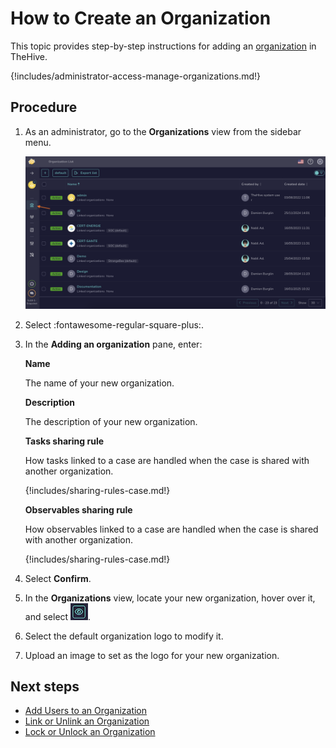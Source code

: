 # How to Create an Organization

This topic provides step-by-step instructions for adding an [organization](about-organizations.md) in TheHive.

{!includes/administrator-access-manage-organizations.md!}

## Procedure

1. As an administrator, go to the **Organizations** view from the sidebar menu.

    ![Organizations view](../../images/administration-guides/manage-organizations-organizations-view.png)

2. Select :fontawesome-regular-square-plus:.

3. In the **Adding an organization** pane, enter:

    **Name**

    The name of your new organization.

    **Description**

    The description of your new organization.

    **Tasks sharing rule**

    How tasks linked to a case are handled when the case is shared with another organization.

    {!includes/sharing-rules-case.md!}

    **Observables sharing rule**

    How observables linked to a case are handled when the case is shared with another organization.

    {!includes/sharing-rules-case.md!}

4. Select **Confirm**.

5. In the **Organizations** view, locate your new organization, hover over it, and select ![Eye](../../images/administration-guides/manage-organizations-eye.png).

6. Select the default organization logo to modify it.

7. Upload an image to set as the logo for your new organization.

## Next steps

* [Add Users to an Organization](add-users-to-an-organization.md)
* [Link or Unlink an Organization](link-unlink-an-organization.md)
* [Lock or Unlock an Organization](lock-unlock-an-organization.md)